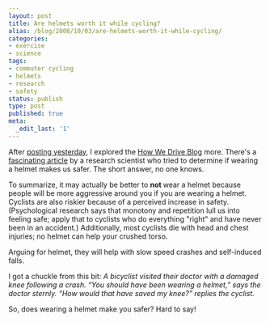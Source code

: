 ```yaml
---
layout: post
title: Are helmets worth it while cycling?
alias: /blog/2008/10/03/are-helmets-worth-it-while-cycling/
categories:
- exercise
- science
tags:
- commuter cycling
- helmets
- research
- safety
status: publish
type: post
published: true
meta:
  _edit_last: '1'
---
```

After <a title="seth holloway dot com post" href="http://sethholloway.com/blog/?p=144" target="_blank">posting yesterday</a>, I explored the <a title="How We Drive Blog" href="http://www.howwedrive.com/" target="_blank">How We Drive Blog</a> more. There's a <a title="Helmets make you safer?" href="http://www.howwedrive.com/2008/10/01/to-wear-or-not-to-wear-and-is-that-even-the-right-question-ian-walker-on-cycle-helmets/" target="_blank">fascinating article</a> by a research scientist who tried to determine if wearing a helmet makes us safer. The short answer, no one knows.

To summarize, it may actually be better to <strong>not </strong>wear a helmet because people will be more aggressive around you if you are wearing a helmet. Cyclists are also riskier because of a perceived increase in safety. (Psychological research says that monotony and repetition lull us into feeling safe; apply that to cyclists who do everything "right" and have never been in an accident.) Additionally, most cyclists die with head and chest injuries; no helmet can help your crushed torso.

Arguing for helmet, they will help with slow speed crashes and self-induced falls.

I got a chuckle from this bit: <em>A bicyclist visited their doctor with a damaged knee following a crash. “You should have been wearing a helmet,” says the doctor sternly. “How would that have saved my knee?” replies the cyclist.</em>

So, does wearing a helmet make you safer? Hard to say!
